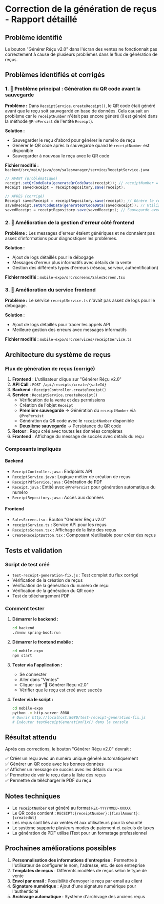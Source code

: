 # Correction de la génération de reçus - Rapport détaillé

## Problème identifié

Le bouton "Générer Réçu v2.0" dans l'écran des ventes ne fonctionnait pas correctement à cause de plusieurs problèmes dans le flux de génération de reçus.

## Problèmes identifiés et corrigés

### 1. 🐛 Problème principal : Génération du QR code avant la sauvegarde

**Problème :** Dans `ReceiptService.createReceipt()`, le QR code était généré avant que le reçu soit sauvegardé en base de données. Cela causait un problème car le `receiptNumber` n'était pas encore généré (il est généré dans la méthode `@PrePersist` de l'entité `Receipt`).

**Solution :**

- Sauvegarder le reçu d'abord pour générer le numéro de reçu
- Générer le QR code après la sauvegarde quand le `receiptNumber` est disponible
- Sauvegarder à nouveau le reçu avec le QR code

**Fichier modifié :** `backend/src/main/java/com/salesmanager/service/ReceiptService.java`

```java
// AVANT (problématique)
receipt.setQrCodeData(generateQrCodeData(receipt)); // receiptNumber = null !
Receipt savedReceipt = receiptRepository.save(receipt);

// APRÈS (corrigé)
Receipt savedReceipt = receiptRepository.save(receipt); // Génère le receiptNumber
savedReceipt.setQrCodeData(generateQrCodeData(savedReceipt)); // Utilise le receiptNumber
savedReceipt = receiptRepository.save(savedReceipt); // Sauvegarde avec QR code
```

### 2. 🔧 Amélioration de la gestion d'erreur côté frontend

**Problème :** Les messages d'erreur étaient génériques et ne donnaient pas assez d'informations pour diagnostiquer les problèmes.

**Solution :**

- Ajout de logs détaillés pour le débogage
- Messages d'erreur plus informatifs avec détails de la vente
- Gestion des différents types d'erreurs (réseau, serveur, authentification)

**Fichier modifié :** `mobile-expo/src/screens/SalesScreen.tsx`

### 3. 📝 Amélioration du service frontend

**Problème :** Le service `receiptService.ts` n'avait pas assez de logs pour le débogage.

**Solution :**

- Ajout de logs détaillés pour tracer les appels API
- Meilleure gestion des erreurs avec messages informatifs

**Fichier modifié :** `mobile-expo/src/services/receiptService.ts`

## Architecture du système de reçus

### Flux de génération de reçus (corrigé)

1. **Frontend** : L'utilisateur clique sur "Générer Réçu v2.0"
2. **API Call** : `POST /api/receipts/create/{saleId}`
3. **Backend** : `ReceiptController.createReceipt()`
4. **Service** : `ReceiptService.createReceipt()`
   - Vérification de la vente et des permissions
   - Création de l'objet `Receipt`
   - **Première sauvegarde** → Génération du `receiptNumber` via `@PrePersist`
   - Génération du QR code avec le `receiptNumber` disponible
   - **Deuxième sauvegarde** → Persistance du QR code
5. **Retour** : Reçu créé avec toutes les données complètes
6. **Frontend** : Affichage du message de succès avec détails du reçu

### Composants impliqués

#### Backend

- `ReceiptController.java` : Endpoints API
- `ReceiptService.java` : Logique métier de création de reçus
- `ReceiptPdfService.java` : Génération de PDF
- `Receipt.java` : Entité avec `@PrePersist` pour génération automatique du numéro
- `ReceiptRepository.java` : Accès aux données

#### Frontend

- `SalesScreen.tsx` : Bouton "Générer Réçu v2.0"
- `receiptService.ts` : Service API pour les reçus
- `ReceiptsScreen.tsx` : Affichage de la liste des reçus
- `CreateReceiptButton.tsx` : Composant réutilisable pour créer des reçus

## Tests et validation

### Script de test créé

- `test-receipt-generation-fix.js` : Test complet du flux corrigé
- Vérification de la création de reçus
- Vérification de la génération du numéro de reçu
- Vérification de la génération du QR code
- Test de téléchargement PDF

### Comment tester

1. **Démarrer le backend :**

   ```bash
   cd backend
   ./mvnw spring-boot:run
   ```

2. **Démarrer le frontend mobile :**

   ```bash
   cd mobile-expo
   npm start
   ```

3. **Tester via l'application :**

   - Se connecter
   - Aller dans "Ventes"
   - Cliquer sur "🧾 Générer Reçu v2.0"
   - Vérifier que le reçu est créé avec succès

4. **Tester via le script :**
   ```bash
   cd mobile-expo
   python -m http.server 8080
   # Ouvrir http://localhost:8080/test-receipt-generation-fix.js
   # Exécuter testReceiptGenerationFix() dans la console
   ```

## Résultat attendu

Après ces corrections, le bouton "Générer Réçu v2.0" devrait :

✅ Créer un reçu avec un numéro unique généré automatiquement  
✅ Générer un QR code avec les bonnes données  
✅ Afficher un message de succès avec les détails du reçu  
✅ Permettre de voir le reçu dans la liste des reçus  
✅ Permettre de télécharger le PDF du reçu

## Notes techniques

- Le `receiptNumber` est généré au format `REC-YYYYMMDD-XXXXX`
- Le QR code contient : `RECEIPT:{receiptNumber}:{finalAmount}:{createdAt}`
- Les reçus sont liés aux ventes et aux utilisateurs pour la sécurité
- Le système supporte plusieurs modes de paiement et calculs de taxes
- La génération de PDF utilise iText pour un formatage professionnel

## Prochaines améliorations possibles

1. **Personnalisation des informations d'entreprise** : Permettre à l'utilisateur de configurer le nom, l'adresse, etc. de son entreprise
2. **Templates de reçus** : Différents modèles de reçus selon le type de vente
3. **Envoi par email** : Possibilité d'envoyer le reçu par email au client
4. **Signature numérique** : Ajout d'une signature numérique pour l'authenticité
5. **Archivage automatique** : Système d'archivage des anciens reçus



